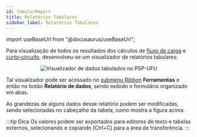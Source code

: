 ```yaml
---
id: tabularReport
title: Relatórios Tabulares
sidebar_label: Relatórios Tabulares
---
```

import useBaseUrl from "@docusaurus/useBaseUrl";

<link rel="stylesheet" href={useBaseUrl("katex/katex.min.css")} />

Para visualização de todos os resultados dos cálculos de [fluxo de carga](powerFlow) e [curto-circuito](fault), desenvolveu-se um visualizador de relatórios tabulares:

<div><center><img src={useBaseUrl("images/tabReport.png")} alt="Visualizador de dados tabulados no PSP-UFU" title="Visualizador de dados tabulados no PSP-UFU" /></center></div>

Tal visualizador pode ser acessado no [submenu Ribbon](mainScreen#menu-ribbon) **Ferramentas** e então no botão **Relatório de dados**, sendo exibido o formulário organizado em abas.

As grandezas de alguns dados desse relatório podem ser modificadas, sendo selecionadas no cabeçalho da tabela, como mostra a figura acima.

:::tip Dica
Os valores podem ser exportados para editores de texto e tabelas externos, selecionando e copiando (Ctrl+C) para a área de transferência.
:::